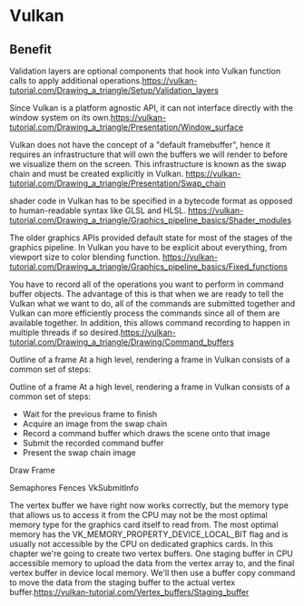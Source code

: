 # Vulkan

## Benefit

Validation layers are optional components that hook into Vulkan function calls to apply additional operations.https://vulkan-tutorial.com/Drawing_a_triangle/Setup/Validation_layers

Since Vulkan is a platform agnostic API, it can not interface directly with the window system on its own.https://vulkan-tutorial.com/Drawing_a_triangle/Presentation/Window_surface

Vulkan does not have the concept of a "default framebuffer", hence it requires an infrastructure that will own the buffers we will render to before we visualize them on the screen. This infrastructure is known as the swap chain and must be created explicitly in Vulkan. https://vulkan-tutorial.com/Drawing_a_triangle/Presentation/Swap_chain

 shader code in Vulkan has to be specified in a bytecode format as opposed to human-readable syntax like GLSL and HLSL.
 https://vulkan-tutorial.com/Drawing_a_triangle/Graphics_pipeline_basics/Shader_modules


The older graphics APIs provided default state for most of the stages of the graphics pipeline. In Vulkan you have to be explicit about everything, from viewport size to color blending function.
https://vulkan-tutorial.com/Drawing_a_triangle/Graphics_pipeline_basics/Fixed_functions

You have to record all of the operations you want to perform in command buffer objects. The advantage of this is that when we are ready to tell the Vulkan what we want to do, all of the commands are submitted together and Vulkan can more efficiently process the commands since all of them are available together. In addition, this allows command recording to happen in multiple threads if so desired.https://vulkan-tutorial.com/Drawing_a_triangle/Drawing/Command_buffers

Outline of a frame
At a high level, rendering a frame in Vulkan consists of a common set of steps:

Outline of a frame
At a high level, rendering a frame in Vulkan consists of a common set of steps:
- Wait for the previous frame to finish
- Acquire an image from the swap chain
- Record a command buffer which draws the scene onto that image
- Submit the recorded command buffer
- Present the swap chain image

Draw Frame

Semaphores
Fences
VkSubmitInfo

The vertex buffer we have right now works correctly, but the memory type that allows us to access it from the CPU may not be the most optimal memory type for the graphics card itself to read from. The most optimal memory has the VK_MEMORY_PROPERTY_DEVICE_LOCAL_BIT flag and is usually not accessible by the CPU on dedicated graphics cards. In this chapter we're going to create two vertex buffers. One staging buffer in CPU accessible memory to upload the data from the vertex array to, and the final vertex buffer in device local memory. We'll then use a buffer copy command to move the data from the staging buffer to the actual vertex buffer.https://vulkan-tutorial.com/Vertex_buffers/Staging_buffer